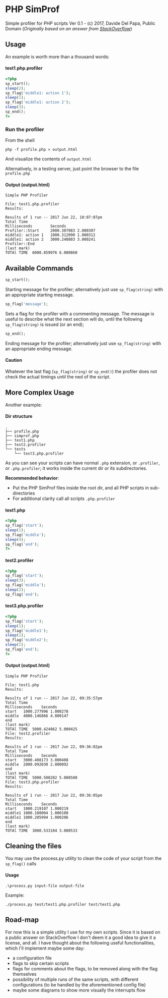 # PHP SimProf
Simple profiler for PHP scripts
Ver 0.1 - (c) 2017, Davide Del Papa, Public Domain
(*Originally based on an answer from [StackOverflow](http://stackoverflow.com/questions/21133/simplest-way-to-profile-a-php-script#answer-29022400)*)

## Usage

An example is worth more than a thousand words:

#### test1.php.profiler
```php
<?php
sp_start();
sleep(2);
sp_flag('middle1: action 1');
sleep(1);
sp_flag('middle1: action 2');
sleep(3);
sp_end();
?>
```

### Run the profiler

From the shell 
```shell
php -f profile.php > output.html
```

And visualize the contents of ```output.html```

Alternatively, in a testing server, just point the browser to the file ```profile.php```
#### Output (output.html)
```
Simple PHP Profiler

File: test1.php.profiler
Results:

Results of 1 run -- 2017 Jun 22, 10:07:07pm
Total Time
Milliseconds	    Seconds
Profiler::Start     2000.307083	2.000307
middle1: action 1	1000.312090	1.000312
middle1: action 2	3000.240803	3.000241
Profiler::End	
(last mark)
TOTAl TIME	6000.859976	6.000860
```
## Available Commands

```php
sp_start();
```

Starting message for the profiler; alternatively just use ```sp_flag(string)``` with an appropriate starting message.


```php
sp_flag('message');
```

Sets a flag for the profiler with a commenting message. The message is useful to describe what the next section will do, until the following ```sp_flag(string)``` is issued (or an end);


```php
sp_end();
```

Ending message for the profiler; alternatively just use ```sp_flag(string)``` with an appropriate ending message.

#### Caution
Whatever the last flag (```sp_flag(string)``` or ```sp_end()```) the profiler does not check the actual timings until the ned of the script.

## More Complex Usage

Another example:

#### Dir structure
```
.
├── profile.php
├── simprof.php
├── test1.php
├── test2.profiler
└── tests
    └── test3.php.profiler
```

As you can see your scripts can have normal ```.php``` extension, or ```.profiler```, or ```.php.profiler```; it works inside the current dir or its subdirectories.

**Recommended behavior**:

- Put the PHP SimProf files inside the root dir, and all PHP scripts in sub-directories
- For additional clarity call all scripts ```.php.profiler```

#### test1.php
```php
<?php
sp_flag('start');
sleep(1);
sp_flag('middle');
sleep(4);
sp_flag('end');
?>
```

#### test2.profiler
```php
<?php
sp_flag('start');
sleep(3);
sp_flag('middle');
sleep(2);
sp_flag('end');
```

#### test3.php.profiler
```php
<?php
sp_flag('start');
sleep(1);
sp_flag('middle1');
sleep(1);
sp_flag('middle2');
sleep(1);
sp_flag('end');
?>
```

#### Output (output.html)
```
Simple PHP Profiler

File: test1.php
Results:

Results of 1 run -- 2017 Jun 22, 09:35:57pm
Total Time
Milliseconds	Seconds
start	1000.277996	1.000278
middle	4000.146866	4.000147
end	
(last mark)
TOTAl TIME	5000.424862	5.000425
File: test2.profiler
Results:

Results of 1 run -- 2017 Jun 22, 09:36:02pm
Total Time
Milliseconds	Seconds
start	3000.408173	3.000408
middle	2000.092030	2.000092
end	
(last mark)
TOTAl TIME	5000.500202	5.000500
File: test3.php.profiler
Results:

Results of 1 run -- 2017 Jun 22, 09:36:05pm
Total Time
Milliseconds	Seconds
start	1000.219107	1.000219
middle1	1000.108004	1.000108
middle1	1000.205994	1.000206
end	
(last mark)
TOTAl TIME	3000.533104	3.000533
```

## Cleaning the files

You may use the process.py utility to clean the code of your script from the ```sp_flag()``` calls

#### Usage
```shell
.\process.py input-file output-file
```

Example:
```shell
./process.py test/test1.php.profiler test/test1.php
```
## Road-map

For now this is a simple utility I use for my own scripts. 
Since it is based on a public answer on StackOverflow I don't deem it a good idea to give it a license, and all.
I have thought about the following useful functionalities, which I'll implement maybe some day:

- a configuration file
- flags to skip certain scripts
- flags for comments about the flags, to be removed along with the flag themselves
- possibility of multiple runs of the same scripts, with different configurations (to be handled by the aforementioned config file)
- maybe some diagrams to show more visually the interrupts flow